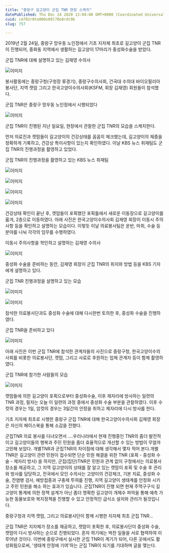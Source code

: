 ```yaml
---
title: "중랑구 길고양이 군집 TNR 현장 스케치"
datePublished: Thu Dec 24 2020 13:04:08 GMT+0000 (Coordinated Universal Time)
cuid: cm702r0to000x09l70o8rdc9b
slug: 757

---
```



2019년 2월 24일, 중랑구 망우동 노인정에서 기초 지자체 최초로 길고양이 군집 TNR이 진행되어, 중화동 지역에서 생활하는 길고양이 17마리가 중성화수술을 받았다.

군집 TNR에 대해 설명하고 있는 김재영 수의사

![이미지](https://cdn.hashnode.com/res/hashnode/image/upload/v1739253680653/bc9b183c-1fa9-4f5d-a186-dbd46836e766.png)

봉사활동에는 중랑구청(구청장 류경기), 중랑구수의사회, 건국대 수의대 바이오필리아 봉사단, 지역 캣맘 그리고 한국고양이수의사회(KSFM, 회장 김재영) 회원들이 참석했다.

군집 TNR은 중랑구 망우동 노인정에서 시행되었다

![이미지](https://cdn.hashnode.com/res/hashnode/image/upload/v1739253682732/48ed4ff4-5511-429b-8fc9-52b7aed886cd.jpeg)

군집 TNR이 진행된 지난 일요일, 현장에서 관찰한 군집 TNR의 모습을 스케치한다.

먼저 의료진과 캣맘들이 길고양이의 건강상태를 꼼꼼히 체크했는데, 길고양이의 체중을 정확하게 기록하고, 건강상 특이사항이 있는지 확인하였다. 이날 KBS 뉴스 취재팀도 군집 TNR의 진행과정을 촬영하고 있었다.

군집 TNR의 진행과정을 촬영하고 있는 KBS 뉴스 취재팀

![이미지](https://cdn.hashnode.com/res/hashnode/image/upload/v1739253685138/660c7e39-47fd-4365-a72d-e15cf9ec1737.jpeg)

![이미지](https://cdn.hashnode.com/res/hashnode/image/upload/v1739253687812/dba1ea67-de54-40c3-9379-f412ffb86775.jpeg)

![이미지](https://cdn.hashnode.com/res/hashnode/image/upload/v1739253690576/9d8e0c77-af8e-4ce8-a0ed-da848cce707e.jpeg)

![이미지](https://cdn.hashnode.com/res/hashnode/image/upload/v1739253693328/12eb34d3-1384-4ab3-864f-0bc332e8bc6b.jpeg)

건강상태 확인이 끝난 후, 캣맘들이 포획했던 포획틀에서 새로운 이동장으로 길고양이를 옮겨, 2층으로 이동하였다. 아래 사진은 한국고양이수의사회 김재영 회장이 이동시 주의사항 등을 확인하고 설명하는 모습이다. 이렇듯 이날 의료봉사팀은 운반, 마취, 수술 등 분야를 나눠 각각의 임무를 수행하였다.

이동시 주의사항을 학인하고 설명하는 김재영 수의사

![이미지](https://cdn.hashnode.com/res/hashnode/image/upload/v1739253695896/b468b4a7-ff0c-4af8-8169-05ff730f2d2b.jpeg)

중성화 수술을 준비하는 동안, 김재영 회장이 군집 TNR의 취지와 방법 등을 KBS 기자에게 설명하고 있다.

군집 TNR 진행과정을 설명하고 있는 모습

![이미지](https://cdn.hashnode.com/res/hashnode/image/upload/v1739253698089/5c82a8f1-afdf-462c-a201-dc8f4957d635.jpeg)

![이미지](https://cdn.hashnode.com/res/hashnode/image/upload/v1739253700399/4c32f364-f81a-45b5-abfe-350edc24b6d9.jpeg)

참석한 의료봉사단과도 중성화 수술에 대해 다시한번 토의한 후, 중성화 수술을 진행하였다.

군집 TNR을 준비하고 있다

![이미지](https://cdn.hashnode.com/res/hashnode/image/upload/v1739253702548/53e6b7cd-eefc-4240-96b0-24cc3beb81ee.jpeg)

아래 사진은 이번 군집 TNR에 참석한 관계자들의 사진으로 중랑구청, 한국고양이수의사회를 비롯한 의료봉사단, 캣맘, 그리고 사료로 후원하는 업체 관계자 등이 함께 촬영하였다.

군집 TNR에 참가한 사람들의 모습

![이미지](https://cdn.hashnode.com/res/hashnode/image/upload/v1739253704818/603522a0-53bc-40dd-81b0-ecd613c2d184.jpeg)

캣맘들에 의한 길고양이 포획으로부터 중성화수술, 이후 제자리에 방사하는 일련의 TNR 과정, 필자는 오늘 이 일련의 과정 중에서 중성화 수술 부분을 관찰하였다. 이후 수컷의 경우는 1일, 암컷의 경우는 3일간의 안정을 취하고 제자리에 다시 방사를 한다.

기초 지자체 최초로 시행한 중랑구 군집 TNR에 대해 한국고양이수의사회 김재영 회장은 자신의 페이스북을 통해 소감을 전했다.

군집TNR 의료 봉사를 다녀오면서 ….우리나라에서 현재 진행중인 TNR의 좀더 발전적이고 길고양이들의 행복과 주민 민원을 좀더 효율적으로 개선할 수 있는 방법이 무얼까 고민해 보았다. 개별TNR과 군집TNR의 차이점에 대해 생각해서 몇자 적어 본다.개별 TNR은 길고양이 관련 민원이 접수되면 단순 민원 해결을 위한 TNR (포획 - 중성화 수술 - 제자리 방사) 을 하지만, 군집(집단)TNR은 민원과 관계 없이 구청에서는 의료봉사 장소를 제공하고, 그 지역 길고양이의 상태를 잘 알고 있는 캣맘이 포획 및 수술 후 관리와 방사를 담당하고, 전국에서 모인 수의사는 고양이의 건강체크, 기본 치료, 중성화 수술, 전염병 검사, 예방접종과 구충제 투여를 진행, 지역 길고양이 생태계를 안정화 시키고 주민 민원을 해소 하는 효과가 있습니다. 군집TNR이 진행 되면 현재 주먹구구식 길고양이 통계에 의한 정책 설계가 아닌 좀더 명확한 길고양이 개체수 파악을 통해 예측 가능한 동물보호와 복지정책을 진행할 수 있고 안정적인 급식소 설치와 관리가 될것입니다.

중랑구청과 지역 캣맘, 그리고 의료봉사단이 함께 시행한 지자체 최초 군집 TNR…

군집 TNR은 지자체가 장소를 재공하고, 캣맘이 포획한 후, 의료봉사단이 중성화 수술, 캣맘이 다시 방사하는 순으로 진행되었다. 혼자 하기에는 벅찬 일들을 서로 협력하여 이루어낸 것이다. 이번에 중랑구에서 실시한 군집 TNR이 계기가 되어, 다른 곳에서도 활성화됨으로써, '생태계 안정에 기여'하는 군집 TNR이 되기를 기대하며 글을 맺는다.